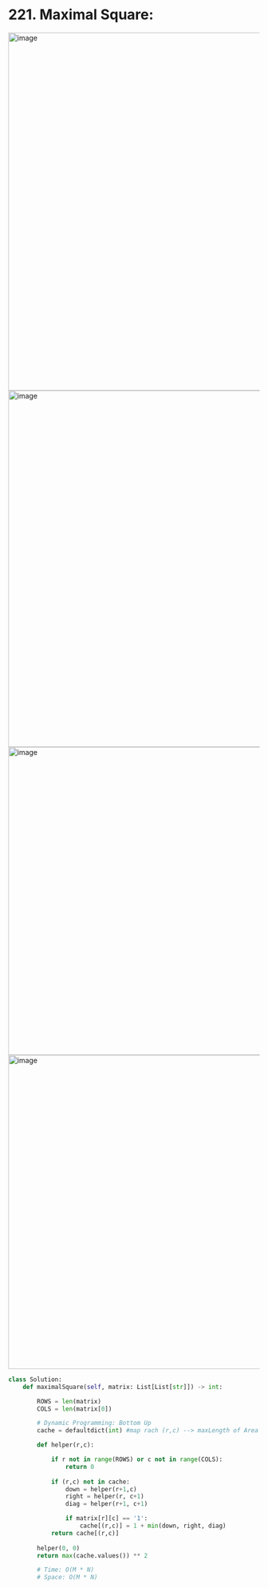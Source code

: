# 221. Maximal Square:

<img width="717" alt="image" src="https://github.com/jatinbhutka/LeetCode-2022/assets/35987583/27500514-45d4-48aa-8afb-4b31189c031e">
<img width="714" alt="image" src="https://github.com/jatinbhutka/LeetCode-2022/assets/35987583/eed5728c-c039-4afb-9a54-63268c44ed6e">
<img width="617" alt="image" src="https://github.com/jatinbhutka/LeetCode-2022/assets/35987583/dbfae5d6-bf95-4681-97d3-6a9403acdf6d">
<img width="629" alt="image" src="https://github.com/jatinbhutka/LeetCode-2022/assets/35987583/7994ebde-4737-4e36-b4b1-8bf54db4cd80">


```python
class Solution:
    def maximalSquare(self, matrix: List[List[str]]) -> int:

        ROWS = len(matrix)
        COLS = len(matrix[0])

        # Dynamic Programming: Bottom Up
        cache = defaultdict(int) #map rach (r,c) --> maxLength of Area

        def helper(r,c):

            if r not in range(ROWS) or c not in range(COLS):
                return 0
            
            if (r,c) not in cache:
                down = helper(r+1,c)
                right = helper(r, c+1)
                diag = helper(r+1, c+1)

                if matrix[r][c] == '1':
                    cache[(r,c)] = 1 + min(down, right, diag)
            return cache[(r,c)]
        
        helper(0, 0)
        return max(cache.values()) ** 2

        # Time: O(M * N)
        # Space: O(M * N)
```
